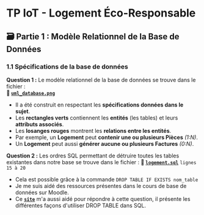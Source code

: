 # TP IoT - Logement Éco-Responsable

## 🗃️ Partie 1 : Modèle Relationnel de la Base de Données
### 1.1 Spécifications de la base de données
**Question 1 :** Le modèle relationnel de la base de données se trouve dans le fichier :  
**📁 [`uml_database.png`](https://github.com/AyoubLADJICI/Logement-eco-responsable/blob/main/uml_database.png)**
- Il a été construit en respectant les **spécifications données dans le sujet**.
- Les **rectangles verts** contiennent les **entités** (les tables) et leurs **attributs associés**.
- Les **losanges rouges** montrent les **relations entre les entités**. 
- Par exemple, un **Logement** peut **contenir une ou plusieurs Pièces** *(1:N)*.
- Un **Logement** peut aussi **générer aucune ou plusieurs Factures** *(0:N)*.

**Question 2 :** Les ordres SQL permettant de détruire toutes les tables existantes dans notre base se trouve dans le fichier :
**📁 [`logement.sql`](https://github.com/AyoubLADJICI/Logement-eco-responsable/blob/main/logement.sql)** ```lignes 15 à 20```
- Cela est possible grâce à la commande ```DROP TABLE IF EXISTS nom_table```
- Je me suis aidé des ressources présentes dans le cours de base de données sur Moodle.
- Ce **[`site`](https://www.devart.com/dbforge/sql/studio/sql-server-drop-table.html)** m'a aussi aidé pour répondre à cette question, il présente les différentes façons d'utiliser DROP TABLE dans SQL.


